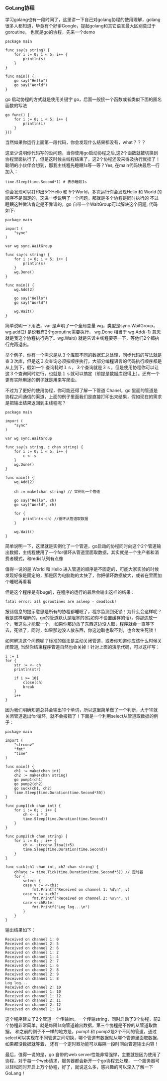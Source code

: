 ### GoLang协程
学习golang也有一段时间了，这里讲一下自己对golang协程的使用理解，golang很多人都知道，毕竟有个好爹Google，提起golang和其它语言最大区别莫过于goroutine，
也就是go的协程，先来一个demo
```
package main

func say(s string) {
    for i := 0; i < 5; i++ {
        println(s)
    }
}

func main() {
    go say("Hello")
    go say("World")
}
```
go 启动协程的方式就是使用关键字 go，后面一般接一个函数或者类似下面的匿名函数的写法
```
go func() {
    for i := 0; i < 5; i++ {
        println(i)
    }
}()
```
当然如果你运行上面第一段代码，你会发现什么结果都没有，what？？？

这至少说明你代码写的没问题，当你使用go启动协程之后,这2个函数就被切换到协程里面执行了，但是这时候主线程结束了，这2个协程还没来得及执行就挂了！
聪明的小伙伴会想到，那我主线程先睡眠1s等一等？Yes, 在main代码块最后一行加入：
```
time.Sleep(time.Second*1) # 表示睡眠1s
```
你会发现可以打印出5个Hello 和 5个World，多次运行你会发现Hello 和 World 的顺序不是固定的，这进一步说明了一个问题，那就是多个协程是同时执行的
不过睡眠这种做法肯定是不靠谱的，go 自带一个WaitGroup可以解决这个问题, 代码如下:
```
package main

import (
	"sync"
)

var wg sync.WaitGroup

func say(s string) {
	for i := 0; i < 5; i++ {
		println(s)
	}
	wg.Done()
}

func main() {
	wg.Add(2)
	
	go say("Hello")
	go say("World")
	
	wg.Wait()
}

```
简单说明一下用法，var 是声明了一个全局变量 wg，类型是sync.WaitGroup，wg.add(2) 是说我有2个goroutine需要执行，
wg.Done 相当于 wg.Add(-1) 意思就是我这个协程执行完了。wg.Wait() 就是告诉主线程要等一下，等他们2个都执行完再退出。

举个例子，你有一个需求是从３个库取不同的数据汇总处理，同步代码的写法就是查３次库，但是这３次查询必须按顺序执行，大部分编程语言的代码执行顺序都是从上到下，假如一个
查询耗时１ｓ，３个查询就是３ｓ，但是使用协程你可以让这３个查询同时进行，也就是１ｓ就可以搞定（前提是数据库跟得上）。还有一个更有实际用途的例子就是用来写爬虫。

不过为了更好的使用协程，你可能还得了解一下管道 Chanel，go 里面的管道是协程之间通信的渠道，上面的例子里面我们是直接打印出来结果，假如现在的需求是把输出结果返回到主线程呢？
```
package main

import (
	"sync"
)

var wg sync.WaitGroup

func say(s string, c chan string) {
	for i := 0; i < 5; i++ {
		c <- s
	}
	wg.Done()
}

func main() {
	wg.Add(2)

	ch := make(chan string) // 实例化一个管道

	go say("Hello", ch)
	go say("World", ch)

	for {
		println(<-ch) //循环从管道取数据
	}

	wg.Wait()
}
```
简单说明一下，这里就是实例化了一个管道，go启动的协程同时向这个2个管道输出数据，主线程使用了一个for循环从管道里面取数据，其实就是一个生产者和消费者模式，和redis队列有点像

值得一说的是 World 和 Hello 进入管道的顺序是不固定的，可能大家实验的时候发现好像是固定的，那是因为电脑跑的太快了，你把循环数据放大，或者在里面加个睡眠再看看

但是这个程序是有bug的，在程序的运行的最后会输出这样的结果：
```
fatal error: all goroutines are asleep - deadlock! 
```
报错信息的提示意思是所有的协程都睡眠了，程序监测到死锁！为什么会这样呢？我是这样理解的，go的管道默认是阻塞的(假如你不设置缓存的话)，你那边放一个，我这头才能取一个，
如果你那边放了东西这边没人取，程序就会一直等下去，死锁了，同时，如果那边没人放东西，你这边取也取不到，也会发生死锁！

如何解决这个问题呢？标准的做法是主动关闭管道，或者你知道你应该什么时候关闭管道, 当然你结束程序管道自然也会关掉！针对上面的演示代码，可以这样写：
```
i := 1
for {
    str := <- ch
    println(str)

    if i >= 10{
        close(ch)
        break
    }
    i++
}

```
因为我们明确知道总共会输出10个单词，所以这里简单做了一个判断，大于10就关闭管道退出for循环，就不会报错了！下面是一个利用select从管道取数据的例子：
```
package main

import (
	"strconv"
	"fmt"
	"time"
)

func main() {
	ch1 := make(chan int)
	ch2 := make(chan string)
	go pump1(ch1)
	go pump2(ch2)
	go suck(ch1, ch2)
	time.Sleep(time.Duration(time.Second*30))
}

func pump1(ch chan int) {
	for i := 0; ; i++ {
		ch <- i * 2
		time.Sleep(time.Duration(time.Second))
	}
}

func pump2(ch chan string) {
	for i := 0; ; i++ {
		ch <- strconv.Itoa(i+5)
		time.Sleep(time.Duration(time.Second))
	}
}

func suck(ch1 chan int, ch2 chan string) {
	chRate := time.Tick(time.Duration(time.Second*5)) // 定时器
	for {
		select {
		case v := <-ch1:
			fmt.Printf("Received on channel 1: %d\n", v)
		case v := <-ch2:
			fmt.Printf("Received on channel 2: %s\n", v)
		case <-chRate:
			fmt.Printf("Log log...\n")
		}
	}
}

```
输出结果如下：
```
Received on channel 1: 0
Received on channel 2: 5
Received on channel 2: 6
Received on channel 1: 2
Received on channel 1: 4
Received on channel 2: 7
Received on channel 1: 6
Received on channel 2: 8
Received on channel 2: 9
Received on channel 1: 8
Log log...
Received on channel 2: 10
Received on channel 1: 10
Received on channel 1: 12
Received on channel 2: 11
Received on channel 2: 12
Received on channel 1: 14
```
这个程序建立了2个管道一个传输int，一个传输string，同时启动了3个协程，前2个协程非常简单，就是每隔1s向管道输出数据，第三个协程是不停的从管道取数据，
和之前的例子不一样的地方是，pump1 和 pump2是2个不同的管道，通过select可以实现在不同管道之间切换，哪个管道有数据就从哪个管道里面取数据，如果都没数据就等着，
还有一个定时器功能可以每隔一段时间向管道输出内容！

最后，值得一说的是，go 自带的web server性能非常强悍，主要就是因为使用了协程，对于每一个web请求，服务器都会新开一个go协程去处理，
一个服务器可以轻松同时开启上万个协程，好了，就说这么多，感兴趣的可以深入了解一下GoLang！